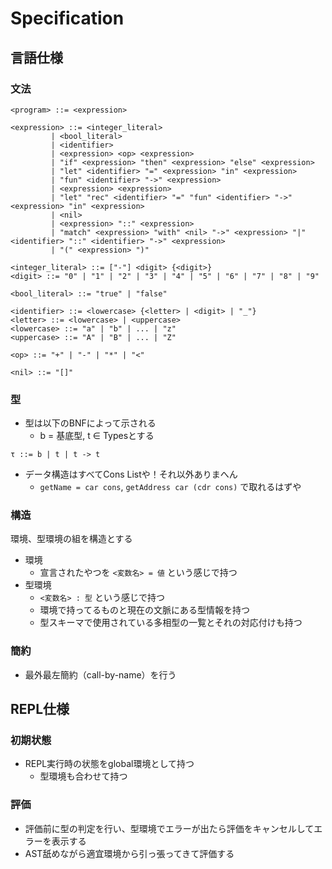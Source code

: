 # Specification

## 言語仕様

### 文法

```bnf
<program> ::= <expression>

<expression> ::= <integer_literal>
         | <bool_literal>
         | <identifier>
         | <expression> <op> <expression>
         | "if" <expression> "then" <expression> "else" <expression>
         | "let" <identifier> "=" <expression> "in" <expression>
         | "fun" <identifier> "->" <expression>
         | <expression> <expression>
         | "let" "rec" <identifier> "=" "fun" <identifier> "->" <expression> "in" <expression>
         | <nil>
         | <expression> "::" <expression>
         | "match" <expression> "with" <nil> "->" <expression> "|" <identifier> "::" <identifier> "->" <expression>
         | "(" <expression> ")"

<integer_literal> ::= ["-"] <digit> {<digit>}
<digit> ::= "0" | "1" | "2" | "3" | "4" | "5" | "6" | "7" | "8" | "9"

<bool_literal> ::= "true" | "false"

<identifier> ::= <lowercase> {<letter> | <digit> | "_"}
<letter> ::= <lowercase> | <uppercase>
<lowercase> ::= "a" | "b" | ... | "z"
<uppercase> ::= "A" | "B" | ... | "Z"

<op> ::= "+" | "-" | "*" | "<"

<nil> ::= "[]"
```

### 型

- 型は以下のBNFによって示される
  - b = 基底型, t ∈ Typesとする

```bnf
τ ::= b | t | t -> t
```

- データ構造はすべてCons Listや！それ以外ありまへん
  - `getName = car cons`, `getAddress car (cdr cons)` で取れるはずや

### 構造

環境、型環境の組を構造とする

- 環境
  - 宣言されたやつを `<変数名> = 値` という感じで持つ
- 型環境
  - `<変数名> : 型` という感じで持つ
  - 環境で持ってるものと現在の文脈にある型情報を持つ
  - 型スキーマで使用されている多相型の一覧とそれの対応付けも持つ

### 簡約

- 最外最左簡約（call-by-name）を行う

## REPL仕様

### 初期状態

- REPL実行時の状態をglobal環境として持つ
  - 型環境も合わせて持つ

### 評価

- 評価前に型の判定を行い、型環境でエラーが出たら評価をキャンセルしてエラーを表示する
- AST舐めながら適宜環境から引っ張ってきて評価する
